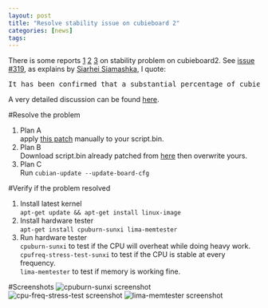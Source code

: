 ```yaml
---
layout: post
title: "Resolve stability issue on cubieboard 2"
categories: [news]
tags:
---
```

There is some reports [1](http://www.cubieforums.com/index.php/topic,952.msg13152.html#msg13152) [2](http://www.cubieforums.com/index.php/topic,2472.msg17784.html#msg17784) [3](http://www.cubieforums.com/index.php/topic,2696.msg17764.html#msg17764) on stability problem on cubieboard2. See [issue #319](https://github.com/cubieplayer/Cubian/issues/319), as explains by [Siarhei Siamashka](https://github.com/ssvb), I quote:

<pre>
It has been confirmed that a substantial percentage of cubieboard2 and cubietruck users are having stability issues. These issues are caused by having various voltages optimistically configured way too low. Because each unit has its own tolerances, not everyone can easily reproduce these problems.
</pre>

A very detailed discussion can be found [here](https://groups.google.com/forum/#!searchin/linux-sunxi/dcdc3/linux-sunxi/1Orj-ukBb6s/qjfAh_NrL3YJ).

#Resolve the problem
1. Plan A  
apply [this patch](http://cubieplayer.github.io/static_files/temp/script.patch) manually to your script.bin.
2. Plan B  
Download script.bin already patched from [here](https://github.com/mmplayer/cubian-updates/blob/a20-3.4.79_2/boot/script.bin?raw=true) then overwrite yours.
3. Plan C  
Run <code>cubian-update --update-board-cfg</code>

#Verify if the problem resolved
1. Install latest kernel  
<code>apt-get update && apt-get install linux-image</code>
2. Install hardware tester  
<code>apt-get install cpuburn-sunxi lima-memtester</code>
3. Run hardware tester  
<code>cpuburn-sunxi</code> to test if the CPU will overheat while doing heavy work.  
<code>cpufreq-stress-test-sunxi</code> to test if the CPU is stable at every frequency.  
<code>lima-memtester</code> to test if memory is working fine.

#Screenshots
![cpuburn-sunxi screenshot](http://cubieplayer.github.io/static_files/images/cpuburn-sunxi.png)
![cpu-freq-stress-test screenshot](http://cubieplayer.github.io/static_files/images/cpu_freq_stress_test.png)
![lima-memtester screenshot](http://cubieplayer.github.io/static_files/images/lima-memtester.png)
